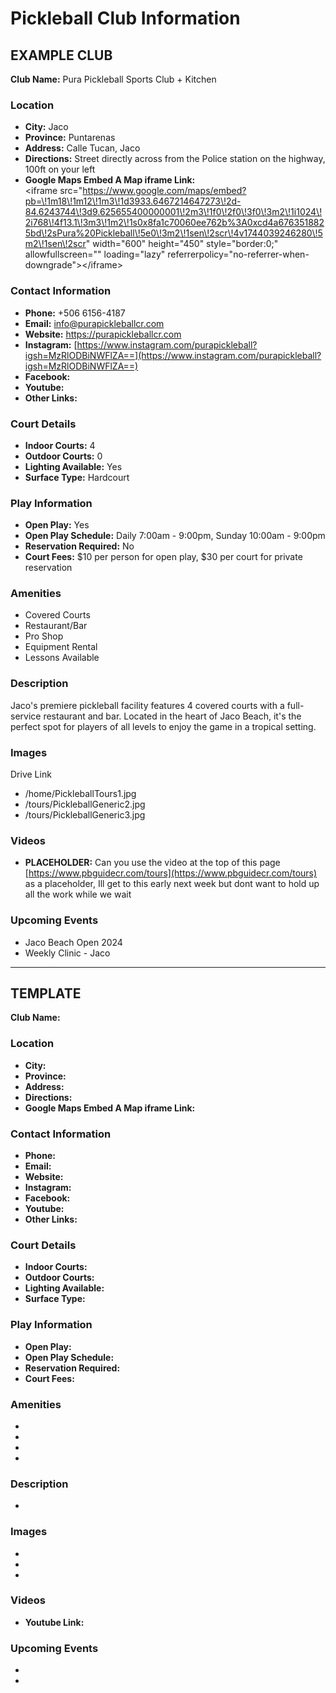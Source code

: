 # **Pickleball Club Information**

## **EXAMPLE CLUB**

**Club Name:** Pura Pickleball Sports Club \+ Kitchen

### **Location**

* **City:** Jaco  
* **Province:** Puntarenas  
* **Address:** Calle Tucan, Jaco  
* **Directions:** Street directly across from the Police station on the highway, 100ft on your left  
* **Google Maps Embed A Map iframe Link:**   
  \<iframe src="https://www.google.com/maps/embed?pb=\!1m18\!1m12\!1m3\!1d3933.6467214647273\!2d-84.6243744\!3d9.625655400000001\!2m3\!1f0\!2f0\!3f0\!3m2\!1i1024\!2i768\!4f13.1\!3m3\!1m2\!1s0x8fa1c70060ee762b%3A0xcd4a6763518825bd\!2sPura%20Pickleball\!5e0\!3m2\!1sen\!2scr\!4v1744039246280\!5m2\!1sen\!2scr" width="600" height="450" style="border:0;" allowfullscreen="" loading="lazy" referrerpolicy="no-referrer-when-downgrade"\>\</iframe\> 

### **Contact Information**

* **Phone:** \+506 6156-4187  
* **Email:** info@purapickleballcr.com  
* **Website:** https://purapickleballcr.com  
* **Instagram:** [https://www.instagram.com/purapickleball?igsh=MzRlODBiNWFlZA==](https://www.instagram.com/purapickleball?igsh=MzRlODBiNWFlZA==)  
* **Facebook:**   
* **Youtube:**  
* **Other Links:**

### **Court Details**

* **Indoor Courts:** 4  
* **Outdoor Courts:** 0  
* **Lighting Available:** Yes  
* **Surface Type:** Hardcourt

### **Play Information**

* **Open Play:** Yes  
* **Open Play Schedule:** Daily 7:00am \- 9:00pm, Sunday 10:00am \- 9:00pm  
* **Reservation Required:** No  
* **Court Fees:** $10 per person for open play, $30 per court for private reservation

### **Amenities**

* Covered Courts  
* Restaurant/Bar  
* Pro Shop  
* Equipment Rental  
* Lessons Available

### **Description**

Jaco's premiere pickleball facility features 4 covered courts with a full-service restaurant and bar. Located in the heart of Jaco Beach, it's the perfect spot for players of all levels to enjoy the game in a tropical setting.

### **Images**

Drive Link 

* /home/PickleballTours1.jpg  
* /tours/PickleballGeneric2.jpg  
* /tours/PickleballGeneric3.jpg

### **Videos**

* **PLACEHOLDER:** Can you use the video at the top of this page [https://www.pbguidecr.com/tours](https://www.pbguidecr.com/tours) as a placeholder, Ill get to this early next week but dont want to hold up all the work while we wait 

### **Upcoming Events**

* Jaco Beach Open 2024  
* Weekly Clinic \- Jaco

---

## **TEMPLATE**

**Club Name:** 

### **Location**

* **City:**   
* **Province:**   
* **Address:**   
* **Directions:**   
* **Google Maps Embed A Map iframe Link:** 

### **Contact Information**

* **Phone:**   
* **Email:**   
* **Website:**   
* **Instagram:**   
* **Facebook:**   
* **Youtube:**  
* **Other Links:**

### **Court Details**

* **Indoor Courts:**   
* **Outdoor Courts:**   
* **Lighting Available:**   
* **Surface Type:** 

### **Play Information**

* **Open Play:**   
* **Open Play Schedule:**   
* **Reservation Required:**   
* **Court Fees:** 

### **Amenities**

*   
*   
*   
* 

### **Description**

* 

### **Images**

*   
*   
* 

### **Videos**

* **Youtube Link:** 

### **Upcoming Events**

*   
* 

